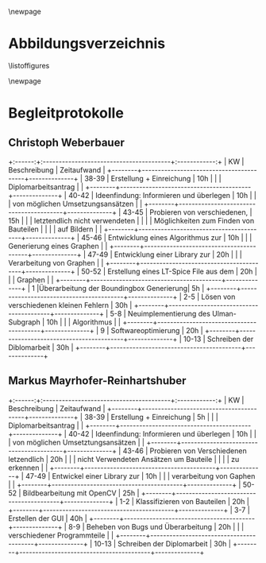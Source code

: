 \newpage

# Abbildungsverzeichnis 

\listoffigures

\newpage

# Begleitprotokolle

## Christoph Weberbauer

+:------:+:----------------------------------------+:------------:+
|   KW   | Beschreibung                            | Zeitaufwand  |
+--------+-----------------------------------------+--------------+
| 38-39  | Erstellung + Einreichung                | 10h          |
|        | Diplomarbeitsantrag                     |              |
+--------+-----------------------------------------+--------------+
| 40-42  | Ideenfindung: Informieren und überlegen | 10h          |
|        | von möglichen Umsetzungsansätzen        |              |
+--------+-----------------------------------------+--------------+
| 43-45  | Probieren von verschiedenen,            | 15h          |
|        | letztendlich nicht verwendeten          |              |
|        | Möglichkeiten zum Finden von Bauteilen  |              |
|        | auf Bildern                             |              |
+--------+-----------------------------------------+--------------+
| 45-46  | Entwicklung eines Algorithmus zur       | 10h          |
|        | Generierung eines Graphen               |              |
+--------+-----------------------------------------+--------------+
| 47-49  | Entwicklung einer Library zur           | 20h          |
|        | Verarbeitung von Graphen                |              |
+--------+-----------------------------------------+--------------+
| 50-52  | Erstellung eines LT-Spice File aus dem  | 20h          |
|        | Graphen                                 |              |
+--------+-----------------------------------------+--------------+
|  1     |Überarbeitung der Boundingbox Generierung| 5h           |
+--------+-----------------------------------------+--------------+
| 2-5    | Lösen von verschiedenen kleinen Fehlern | 30h          |
+--------+-----------------------------------------+--------------+
| 5-8    | Neuimplementierung des Ulman-Subgraph   | 10h          |
|        | Algorithmus                             |              | 
+--------+-----------------------------------------+--------------+
| 9      | Softwareoptimierung                     | 20h          |
+--------+-----------------------------------------+--------------+
| 10-13  | Schreiben der Diblomarbeit              | 30h          |
+--------+-----------------------------------------+--------------+

## Markus Mayrhofer-Reinhartshuber

+:------:+:----------------------------------------+:------------:+
|  KW    | Beschreibung                            | Zeitaufwand  |
+--------+-----------------------------------------+--------------+
| 38-39  | Erstellung + Einreichung                | 5h           |
|        | Diplomarbeitsantrag                     |              |
+--------+-----------------------------------------+--------------+
| 40-42  | Ideenfindung: Informieren und überlegen | 10h          |
|        | von möglichen Umsetztungsansätzen       |              |
+--------+-----------------------------------------+--------------+
| 43-46  | Probieren von Verschiedenen letzendlich | 20h          |
|        | nicht Verwendeten Ansätzen um Bauteile  |              |
|        | zu erkennen                             |              |
+--------+-----------------------------------------+--------------+
| 47-49  | Entwickel einer Library zur             | 10h          |
|        | verarbeitung von Gaphen                 |              |
+--------+-----------------------------------------+--------------+
| 50-52  | Bildbearbeitung mit OpenCV              | 25h          |
+--------+-----------------------------------------+--------------+
| 1-2    | Klassifizieren von Bauteilen            | 20h          |
+--------+-----------------------------------------+--------------+
| 3-7    | Erstellen der GUI                       | 40h          |
+--------+-----------------------------------------+--------------+
| 8-9    | Beheben von Bugs und Überarbeitung      | 20h          |
|        | verschiedener Programmteile             |              |
+--------+-----------------------------------------+--------------+
| 10-13  | Schreiben der Diplomarbeit              | 30h          |
+--------+-----------------------------------------+--------------+